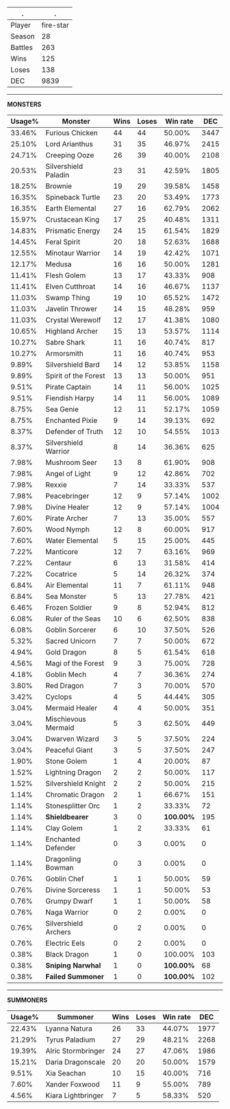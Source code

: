 .|.
|-|-
Player|fire-star
Season|28
Battles|263
Wins|125
Loses|138
DEC|9839

---
**MONSTERS**

Usage%|Monster|Wins|Loses|Win rate|DEC|
-|-|-|-|-|-|
33.46%|Furious Chicken|44|44|50.00%|3447|
25.10%|Lord Arianthus|31|35|46.97%|2415|
24.71%|Creeping Ooze|26|39|40.00%|2108|
20.53%|Silvershield Paladin|23|31|42.59%|1805|
18.25%|Brownie|19|29|39.58%|1458|
16.35%|Spineback Turtle|23|20|53.49%|1773|
16.35%|Earth Elemental|27|16|62.79%|2062|
15.97%|Crustacean King|17|25|40.48%|1311|
14.83%|Prismatic Energy|24|15|61.54%|1829|
14.45%|Feral Spirit|20|18|52.63%|1688|
12.55%|Minotaur Warrior|14|19|42.42%|1071|
12.17%|Medusa|16|16|50.00%|1281|
11.41%|Flesh Golem|13|17|43.33%|908|
11.41%|Elven Cutthroat|14|16|46.67%|1137|
11.03%|Swamp Thing|19|10|65.52%|1472|
11.03%|Javelin Thrower|14|15|48.28%|959|
11.03%|Crystal Werewolf|12|17|41.38%|1080|
10.65%|Highland Archer|15|13|53.57%|1114|
10.27%|Sabre Shark|11|16|40.74%|817|
10.27%|Armorsmith|11|16|40.74%|953|
9.89%|Silvershield Bard|14|12|53.85%|1158|
9.89%|Spirit of the Forest|13|13|50.00%|951|
9.51%|Pirate Captain|14|11|56.00%|1025|
9.51%|Fiendish Harpy|14|11|56.00%|1089|
8.75%|Sea Genie|12|11|52.17%|1059|
8.75%|Enchanted Pixie|9|14|39.13%|692|
8.37%|Defender of Truth|12|10|54.55%|1013|
8.37%|Silvershield Warrior|8|14|36.36%|625|
7.98%|Mushroom Seer|13|8|61.90%|908|
7.98%|Angel of Light|9|12|42.86%|702|
7.98%|Rexxie|7|14|33.33%|537|
7.98%|Peacebringer|12|9|57.14%|1002|
7.98%|Divine Healer|12|9|57.14%|1004|
7.60%|Pirate Archer|7|13|35.00%|557|
7.60%|Wood Nymph|12|8|60.00%|917|
7.60%|Water Elemental|5|15|25.00%|445|
7.22%|Manticore|12|7|63.16%|969|
7.22%|Centaur|6|13|31.58%|414|
7.22%|Cocatrice|5|14|26.32%|374|
6.84%|Air Elemental|11|7|61.11%|948|
6.84%|Sea Monster|5|13|27.78%|421|
6.46%|Frozen Soldier|9|8|52.94%|812|
6.08%|Ruler of the Seas|10|6|62.50%|838|
6.08%|Goblin Sorcerer|6|10|37.50%|526|
5.32%|Sacred Unicorn|7|7|50.00%|672|
4.94%|Gold Dragon|8|5|61.54%|618|
4.56%|Magi of the Forest|9|3|75.00%|728|
4.18%|Goblin Mech|4|7|36.36%|274|
3.80%|Red Dragon|7|3|70.00%|570|
3.42%|Cyclops|4|5|44.44%|305|
3.04%|Mermaid Healer|4|4|50.00%|351|
3.04%|Mischievous Mermaid|5|3|62.50%|449|
3.04%|Dwarven Wizard|3|5|37.50%|224|
3.04%|Peaceful Giant|3|5|37.50%|247|
1.90%|Stone Golem|1|4|20.00%|87|
1.52%|Lightning Dragon|2|2|50.00%|117|
1.52%|Silvershield Knight|2|2|50.00%|215|
1.14%|Chromatic Dragon|2|1|66.67%|151|
1.14%|Stonesplitter Orc|1|2|33.33%|72|
1.14%|**Shieldbearer**|3|0|**100.00%**|195|
1.14%|Clay Golem|1|2|33.33%|61|
1.14%|Enchanted Defender|0|3|0.00%|0|
1.14%|Dragonling Bowman|0|3|0.00%|0|
0.76%|Goblin Chef|1|1|50.00%|59|
0.76%|Divine Sorceress|1|1|50.00%|53|
0.76%|Grumpy Dwarf|1|1|50.00%|58|
0.76%|Naga Warrior|0|2|0.00%|0|
0.76%|Silvershield Archers|0|2|0.00%|0|
0.76%|Electric Eels|0|2|0.00%|0|
0.38%|Black Dragon|1|0|100.00%|103|
0.38%|**Sniping Narwhal**|1|0|**100.00%**|68|
0.38%|**Failed Summoner**|1|0|**100.00%**|102|

---
**SUMMONERS**

Usage%|Summoner|Wins|Loses|Win rate|DEC|
-|-|-|-|-|-|
22.43%|Lyanna Natura|26|33|44.07%|1977|
21.29%|Tyrus Paladium|27|29|48.21%|2268|
19.39%|Alric Stormbringer|24|27|47.06%|1986|
15.21%|Daria Dragonscale|20|20|50.00%|1579|
9.51%|Xia Seachan|10|15|40.00%|716|
7.60%|Xander Foxwood|11|9|55.00%|789|
4.56%|Kiara Lightbringer|7|5|58.33%|520|
